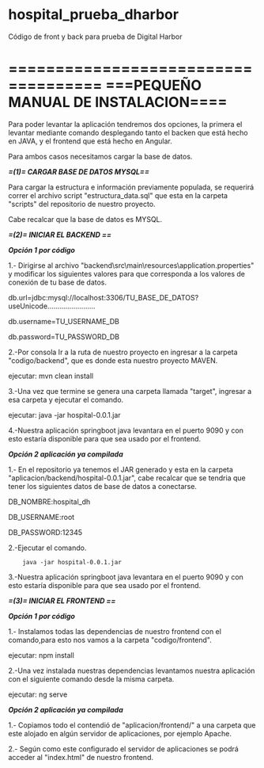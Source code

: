 # hospital_prueba_dharbor
Código de front y back para prueba de Digital Harbor

====================================
===PEQUEÑO MANUAL DE INSTALACION====
====================================
Para poder levantar la aplicación tendremos dos opciones, la primera el levantar mediante comando desplegando tanto el backen que está hecho en JAVA, y el frontend que está hecho en Angular.

Para ambos casos necesitamos cargar la base de datos.

***=(1)= CARGAR BASE DE DATOS MYSQL==***

Para cargar  la estructura e información previamente populada, se requerirá correr el archivo script "estructura_data.sql" que esta en la carpeta "scripts" del repositorio de nuestro proyecto.

Cabe recalcar que la base de datos es MYSQL.


***=(2)= INICIAR EL BACKEND ==***

***Opción 1 por código***

1.- Dirigirse al archivo "backend\src\main\resources\application.properties" y modificar los siguientes valores para que corresponda a los valores de conexión de tu base de datos.

db.url=jdbc:mysql://localhost:3306/TU_BASE_DE_DATOS?useUnicode........................

db.username=TU_USERNAME_DB

db.password=TU_PASSWORD_DB

2.-Por consola Ir a la ruta de nuestro proyecto en ingresar a la carpeta "codigo/backend", que es donde esta nuestro proyecto MAVEN.

ejecutar: 		mvn clean install

3.-Una vez que termine se genera una carpeta llamada "target", ingresar a esa carpeta y ejecutar el comando.

ejecutar: 		java -jar hospital-0.0.1.jar

4.-Nuestra aplicación springboot java levantara en el puerto 9090 y con esto estaría disponible para que sea usado por el frontend.


***Opción 2 aplicación ya compilada***

1.- En el repositorio ya tenemos el JAR generado y esta en la carpeta "aplicacion/backend/hospital-0.0.1.jar", cabe recalcar que se tendria que tener los siguientes datos de base de datos a conectarse.

DB_NOMBRE:hospital_dh

DB_USERNAME:root

DB_PASSWORD:12345

2.-Ejecutar el comando.

		java -jar hospital-0.0.1.jar
		
3.-Nuestra aplicación springboot java levantara en el puerto 9090 y con esto estaría disponible para que sea usado por el frontend.

***=(3)= INICIAR EL FRONTEND ==***

***Opción 1 por código***

1.- Instalamos todas las dependencias de nuestro frontend con el comando,para esto nos vamos a la carpeta "codigo/frontend".

ejecutar:	npm install

2.-Una vez instalada nuestras dependencias levantamos nuestra aplicación con el siguiente comando desde la misma carpeta.

ejecutar:	ng serve

***Opción 2 aplicación ya compilada***

1.- Copiamos todo el contendió de "aplicacion/frontend/" a una carpeta que este alojado en algún servidor de aplicaciones, por ejemplo Apache.

2.- Según como este configurado el servidor de aplicaciones se podrá acceder al "index.html" de nuestro frontend.


